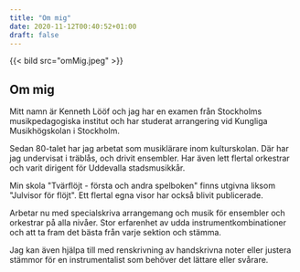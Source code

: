 ```yaml
---
title: "Om mig"
date: 2020-11-12T00:40:52+01:00
draft: false
---
```


{{< bild src="omMig.jpeg" >}}

## Om mig

Mitt namn är Kenneth Lööf och jag har en examen från Stockholms musikpedagogiska institut och har studerat arrangering vid Kungliga Musikhögskolan i Stockholm.

Sedan 80-talet har jag arbetat som musiklärare inom kulturskolan. Där har jag undervisat i träblås, och drivit ensembler. Har även lett flertal orkestrar och varit dirigent för Uddevalla stadsmusikkår.

Min skola "Tvärflöjt - första och andra spelboken" finns utgivna liksom "Julvisor för flöjt". Ett flertal egna visor har också blivit publicerade.

Arbetar nu med specialskriva arrangemang och musik för ensembler och orkestrar på alla nivåer. Stor erfarenhet av udda instrumentkombinationer och att ta fram det bästa från varje sektion och stämma.

Jag kan även hjälpa till med renskrivning av handskrivna noter eller justera stämmor för en instrumentalist som behöver det lättare eller svårare.
